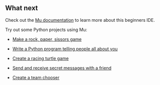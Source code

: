 ## What next

Check out the [Mu documentation](https://mu.readthedocs.io/) to learn more about this beginners IDE.

Try out some Python projects using Mu:

 + [Make a rock, paper, sissors game](https://codeclubprojects.org/en-GB/python/rock-paper-scissors/)

 + [Write a Python program telling people all about you](https://projects.raspberrypi.org/en/projects/about-me)

 + [Create a racing turtle game](https://projects.raspberrypi.org/en/projects/turtle-race)
 
 + [Send and receive secret messages with a friend](https://projects.raspberrypi.org/en/projects/secret-messages)
 
 + [Create a team chooser](https://projects.raspberrypi.org/en/projects/team-chooser)
 
